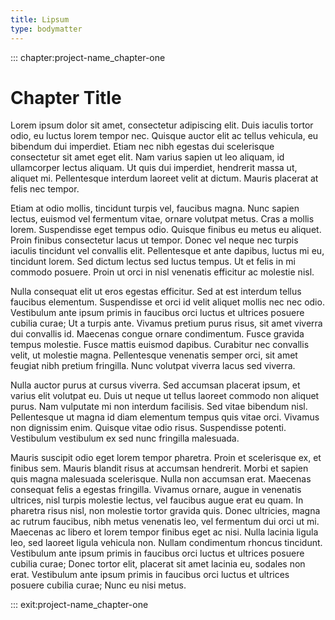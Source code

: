 ```yaml
---
title: Lipsum
type: bodymatter
---
```


::: chapter:project-name_chapter-one

# Chapter Title

Lorem ipsum dolor sit amet, consectetur adipiscing elit. Duis iaculis tortor odio, eu luctus lorem tempor nec. Quisque auctor elit ac tellus vehicula, eu bibendum dui imperdiet. Etiam nec nibh egestas dui scelerisque consectetur sit amet eget elit. Nam varius sapien ut leo aliquam, id ullamcorper lectus aliquam. Ut quis dui imperdiet, hendrerit massa ut, aliquet mi. Pellentesque interdum laoreet velit at dictum. Mauris placerat at felis nec tempor.

Etiam at odio mollis, tincidunt turpis vel, faucibus magna. Nunc sapien lectus, euismod vel fermentum vitae, ornare volutpat metus. Cras a mollis lorem. Suspendisse eget tempus odio. Quisque finibus eu metus eu aliquet. Proin finibus consectetur lacus ut tempor. Donec vel neque nec turpis iaculis tincidunt vel convallis elit. Pellentesque et ante dapibus, luctus mi eu, tincidunt lorem. Sed dictum lectus sed luctus tempus. Ut et felis in mi commodo posuere. Proin ut orci in nisl venenatis efficitur ac molestie nisl.

Nulla consequat elit ut eros egestas efficitur. Sed at est interdum tellus faucibus elementum. Suspendisse et orci id velit aliquet mollis nec nec odio. Vestibulum ante ipsum primis in faucibus orci luctus et ultrices posuere cubilia curae; Ut a turpis ante. Vivamus pretium purus risus, sit amet viverra dui convallis id. Maecenas congue ornare condimentum. Fusce gravida tempus molestie. Fusce mattis euismod dapibus. Curabitur nec convallis velit, ut molestie magna. Pellentesque venenatis semper orci, sit amet feugiat nibh pretium fringilla. Nunc volutpat viverra lacus sed viverra.

Nulla auctor purus at cursus viverra. Sed accumsan placerat ipsum, et varius elit volutpat eu. Duis ut neque ut tellus laoreet commodo non aliquet purus. Nam vulputate mi non interdum facilisis. Sed vitae bibendum nisl. Pellentesque ut magna id diam elementum tempus quis vitae orci. Vivamus non dignissim enim. Quisque vitae odio risus. Suspendisse potenti. Vestibulum vestibulum ex sed nunc fringilla malesuada.

Mauris suscipit odio eget lorem tempor pharetra. Proin et scelerisque ex, et finibus sem. Mauris blandit risus at accumsan hendrerit. Morbi et sapien quis magna malesuada scelerisque. Nulla non accumsan erat. Maecenas consequat felis a egestas fringilla. Vivamus ornare, augue in venenatis ultrices, nisl turpis molestie lectus, vel faucibus augue erat eu quam. In pharetra risus nisl, non molestie tortor gravida quis. Donec ultricies, magna ac rutrum faucibus, nibh metus venenatis leo, vel fermentum dui orci ut mi. Maecenas ac libero et lorem tempor finibus eget ac nisi. Nulla lacinia ligula leo, sed laoreet ligula vehicula non. Nullam condimentum rhoncus tincidunt. Vestibulum ante ipsum primis in faucibus orci luctus et ultrices posuere cubilia curae; Donec tortor elit, placerat sit amet lacinia eu, sodales non erat. Vestibulum ante ipsum primis in faucibus orci luctus et ultrices posuere cubilia curae; Nunc eu nisi metus.

::: exit:project-name_chapter-one
